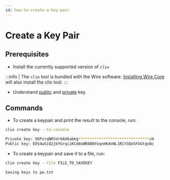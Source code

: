 ```yaml
---
id: how-to-create-a-key-pair
---
```


# Create a Key Pair

## Prerequisites

* Install the currently supported version of `clio`

:::info
| The `clio` tool is bundled with the Wire software. [Installing Wire Core](/docs/getting-started/install-dependencies.md) will also install the clio tool.
:::

* Understand [public](/docs/introduction/glossary.md#public-key) and [private](/docs/introduction/glossary.md#private-key) key.

## Commands

* To create a keypair and print the result to the console, run:

```sh
clio create key --to-console

Private key: 5KPzrqNMJdr6AX6abKg*******************************cH
Public key: EOS4wSiQ2jbYGrqiiKCm8oWR88NYoqnmK4nNL1RCtSQeSFkGtqsNc
```

* To create a keypair and save it to a file, run:

```sh
clio create key --file FILE_TO_SAVEKEY

Saving keys to pw.txt
```
